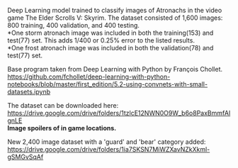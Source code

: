 Deep Learning model trained to classify images of Atronachs in the video game The Elder Scrolls V: Skyrim.
The dataset consisted of 1,600 images: 800 training, 400 validation, and 400 testing.                                                                                     
*One storm atronach image was included in both the training(153) and test(77) set.  This adds 1/400 or 0.25% error to the listed results.                                 
*One frost atronach image was included in both the validation(78) and test(77) set.



Base program taken from Deep Learning with Python by François Chollet.
https://github.com/fchollet/deep-learning-with-python-notebooks/blob/master/first_edition/5.2-using-convnets-with-small-datasets.ipynb



The dataset can be downloaded here: https://drive.google.com/drive/folders/1tzlcE12NWN0O9W_b6o8PaxBmmfAlgnLE  
**Image spoilers of in game locations.**

New 2,400 image dataset with a 'guard' and 'bear' category added:                                                                                                         
https://drive.google.com/drive/folders/1ia7SKSN7MiWZXavNZkXkml-gSMGvSqAf
